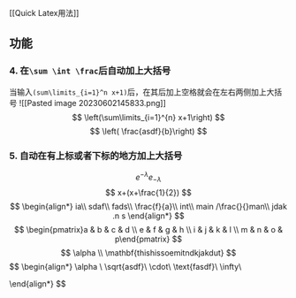 [[Quick Latex用法]]
## 功能
### 4. 在`\sum \int \frac`后自动加上大括号
当输入`(sum\limits_{i=1}^n x+1)`后，在其后加上空格就会在左右两侧加上大括号
![[Pasted image 20230602145833.png]]
$$
\left(\sum\limits_{i=1}^{n} x+1\right)
$$
$$
\left( \frac{asdf}{b}\right)
$$
### 5. 自动在有上标或者下标的地方加上大括号
$$
e^{-\lambda}
e_{ -\lambda}
$$
$$
x+(x+\frac{1}{2})
$$
$$
\begin{align*}
ia\\
sdaf\\
fads\\
\frac{f}{a}\\
int\\ main /\frac{}{}man\\
jdak .n s
\end{align*}
$$
$$
\begin{pmatrix}a & b & c & d \\ e & f & g & h \\ i & j & k & l \\ m  & n & o & p\end{pmatrix}
$$
$$
\alpha \\
\mathbf{thishissoemitndkjakdut}
$$
$$
\begin{align*}
\alpha \\
\sqrt{asdf}\\
\cdot\\
\text{fasdf}\\
\infty\\


\end{align*}
$$